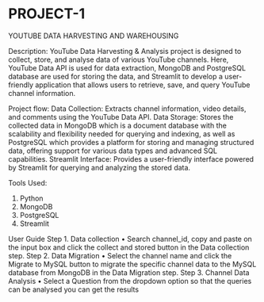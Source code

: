 # PROJECT-1
YOUTUBE DATA HARVESTING AND WAREHOUSING

Description: 
YouTube Data Harvesting & Analysis project is designed to collect, store, and analyse data of various YouTube channels. Here, YouTube Data API is used for data extraction, MongoDB and PostgreSQL database are used for storing the data, and Streamlit to develop a user-friendly application that allows users to retrieve, save, and query YouTube channel information.

Project flow: 
Data Collection: Extracts channel information, video details, and comments using the YouTube Data API.
Data Storage: Stores the collected data in MongoDB which is a document database with the scalability and flexibility needed for querying and indexing, as well as PostgreSQL which provides a platform for storing and managing structured data, offering support for various data types and advanced SQL capabilities.
Streamlit Interface: Provides a user-friendly interface powered by Streamlit for querying and analyzing the stored data. 

Tools Used:
1. Python
2. MongoDB
3. PostgreSQL
4. Streamlit

User Guide
Step 1. Data collection 
•	Search channel_id, copy and paste on the input box and click the collect and stored button in the Data collection step.
Step 2. Data Migration
•	Select the channel name and click the Migrate to MySQL button to migrate the specific channel data to the MySQL database from MongoDB in the Data Migration step.
Step 3. Channel Data Analysis
•	Select a Question from the dropdown option so that the queries can be analysed you can get the results


